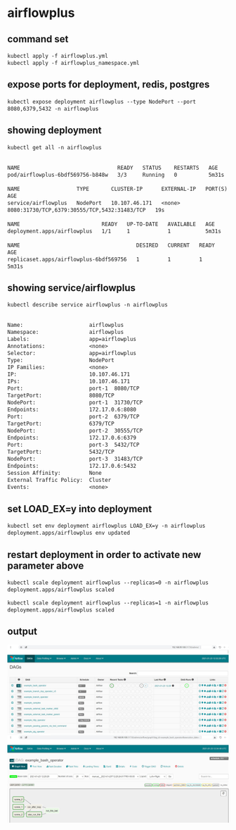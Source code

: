 # airflowplus 

## command set
```
kubectl apply -f airflowplus.yml
kubectl apply -f airflowplus_namespace.yml
```

## expose ports for deployment, redis, postgres
```
kubectl expose deployment airflowplus --type NodePort --port 8080,6379,5432 -n airflowplus
```

## showing deployment
```
kubectl get all -n airflowplus
```
```

NAME                               READY   STATUS    RESTARTS   AGE
pod/airflowplus-6bdf569756-b848w   3/3     Running   0          5m31s

NAME                  TYPE       CLUSTER-IP      EXTERNAL-IP   PORT(S)                                        AGE
service/airflowplus   NodePort   10.107.46.171   <none>        8080:31730/TCP,6379:30555/TCP,5432:31483/TCP   19s

NAME                          READY   UP-TO-DATE   AVAILABLE   AGE
deployment.apps/airflowplus   1/1     1            1           5m31s

NAME                                     DESIRED   CURRENT   READY   AGE
replicaset.apps/airflowplus-6bdf569756   1         1         1       5m31s

```

## showing service/airflowplus
```
kubectl describe service airflowplus -n airflowplus
```
```

Name:                     airflowplus
Namespace:                airflowplus
Labels:                   app=airflowplus
Annotations:              <none>
Selector:                 app=airflowplus
Type:                     NodePort
IP Families:              <none>
IP:                       10.107.46.171
IPs:                      10.107.46.171
Port:                     port-1  8080/TCP
TargetPort:               8080/TCP
NodePort:                 port-1  31730/TCP
Endpoints:                172.17.0.6:8080
Port:                     port-2  6379/TCP
TargetPort:               6379/TCP
NodePort:                 port-2  30555/TCP
Endpoints:                172.17.0.6:6379
Port:                     port-3  5432/TCP
TargetPort:               5432/TCP
NodePort:                 port-3  31483/TCP
Endpoints:                172.17.0.6:5432
Session Affinity:         None
External Traffic Policy:  Cluster
Events:                   <none>

```

## set LOAD_EX=y into deployment
```
kubectl set env deployment airflowplus LOAD_EX=y -n airflowplus
deployment.apps/airflowplus env updated
```

## restart deployment in order to activate new parameter above
```
kubectl scale deployment airflowplus --replicas=0 -n airflowplus
deployment.apps/airflowplus scaled
```
```
kubectl scale deployment airflowplus --replicas=1 -n airflowplus
deployment.apps/airflowplus scaled
```

## output
<img src="./airflowplus-2.jpg">
<img src="./airflowplus-3.jpg">
